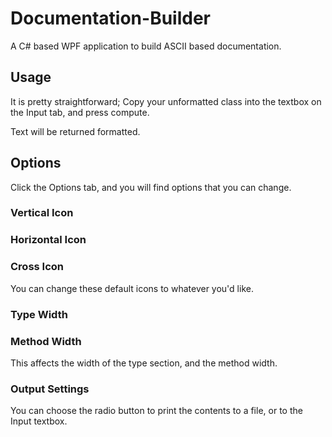 # Documentation-Builder

A C# based WPF application to build ASCII based documentation.  

## Usage
It is pretty straightforward; Copy your unformatted class into the textbox on the Input tab, and press compute.  

Text will be returned formatted.

## Options
Click the Options tab, and you will find options that you can change.

### Vertical Icon
### Horizontal Icon
### Cross Icon
You can change these default icons to whatever you'd like.  

### Type Width
### Method Width
This affects the width of the type section, and the method width.

### Output Settings 
You can choose the radio button to print the contents to a file, or to the Input textbox.

